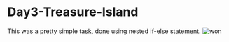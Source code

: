 # Day3-Treasure-Island 
This was a pretty simple task, done using nested if-else statement.
![won](https://user-images.githubusercontent.com/86790253/226118661-2fbef2a1-3f2c-4e14-aff7-d060c73df4c3.png)
